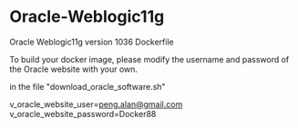 # Oracle-Weblogic11g
Oracle Weblogic11g version 1036 Dockerfile

To build your docker image, please modify the username and password of the Oracle website with your own.

in the file "download_oracle_software.sh"

v_oracle_website_user=peng.alan@gmail.com
v_oracle_website_password=Docker88

